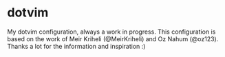 # dotvim
My dotvim configuration, always a work in progress.
This configuration is based on the work of Meir Kriheli (@MeirKriheli)  and Oz Nahum (@oz123). Thanks a lot for the information and inspiration :)


